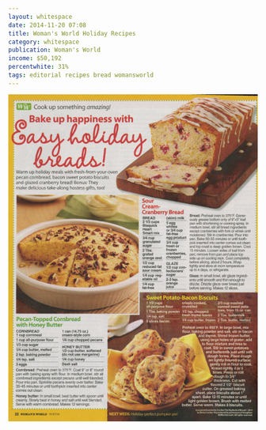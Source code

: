 ```yaml
---
layout: whitespace
date: 2014-11-20 07:08
title: Woman's World Holiday Recipes
category: whitespace
publication: Woman's World
income: $50,192
percentwhite: 31%
tags: editorial recipes bread womansworld
---
```



<div class="imageContainer col-8"><img src="/img/editscans/womansworld_recipes.png">
            
<div class="overlayContainerPrice col-12">
<object type="image/svg+xml" data="/img/overlays/womansworld_recipes-01.svg" class="trans"></object>
</div></div>